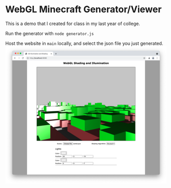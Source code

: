 # WebGL Minecraft Generator/Viewer

This is a demo that I created for class in my last year of college.

Run the generator with `node generator.js`

Host the website in `main` locally, and select the json file you just generated. 
![A blocky landscape](images/example.png)